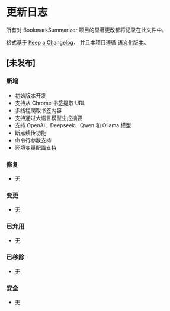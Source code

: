# 更新日志

所有对 BookmarkSummarizer 项目的显著更改都将记录在此文件中。

格式基于 [Keep a Changelog](https://keepachangelog.com/zh-CN/1.0.0/)，
并且本项目遵循 [语义化版本](https://semver.org/lang/zh-CN/)。

## [未发布]

### 新增
- 初始版本开发
- 支持从 Chrome 书签提取 URL
- 多线程爬取书签内容
- 支持通过大语言模型生成摘要
- 支持 OpenAI、Deepseek、Qwen 和 Ollama 模型
- 断点续传功能
- 命令行参数支持
- 环境变量配置支持

### 修复
- 无

### 变更
- 无

### 已弃用
- 无

### 已移除
- 无

### 安全
- 无 